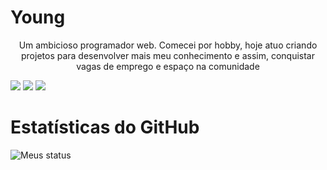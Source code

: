 # Young
<p align="center">Um ambicioso programador web. Comecei por hobby, hoje atuo criando projetos para desenvolver mais meu conhecimento e assim, conquistar vagas de emprego e espaço na comunidade

[<img src="https://img.shields.io/badge/twitter-%231DA1F2.svg?&style=for-the-badge&logo=twitter&logoColor=white" />](https://twitter.com/LordYng_) [<img src="https://img.shields.io/badge/discord-%230087B5.svg?&style=for-the-badge&logo=discord&logoColor=white" />](https://discord.gg/UhEUW4h6mb)  [<img src="https://img.shields.io/badge/spotify-%210177A1.svg?&style=for-the-badge&logo=spotify&logoColor=white" />](https://open.spotify.com/user/i7q6bmqi8rv8i7upytt8ou6sj?si=DcW5VGuhR6SCZAgUSApZpg) 

# Estatísticas do GitHub
![Meus status](https://github-readme-stats.vercel.app/api?username=sir-young&show_icons=true&theme=radical)
